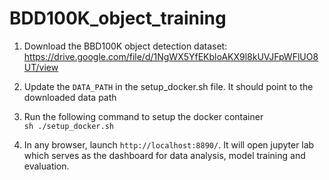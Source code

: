 # BDD100K_object_training

1. Download the BBD100K object detection dataset:
   https://drive.google.com/file/d/1NgWX5YfEKbloAKX9l8kUVJFpWFlUO8UT/view

2. Update the `DATA_PATH` in the setup_docker.sh file. It should point to the downloaded data path

3. Run the following command to setup the docker container  
   ```sh ./setup_docker.sh``` 

4. In any browser, launch `http://localhost:8890/`. It will open jupyter lab which serves as the dashboard for data analysis, model training and evaluation.
   

